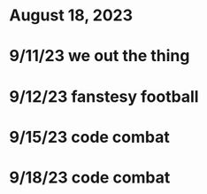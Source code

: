 # August 18, 2023
# 9/11/23 we out the thing
# 9/12/23 fanstesy football
# 9/15/23 code combat
# 9/18/23 code combat
